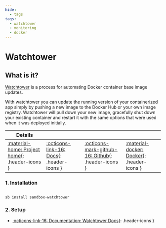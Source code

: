 ```yaml
---
hide:
  - tags
tags:
  - watchtower
  - monitoring
  - docker
---
```


# Watchtower

## What is it?

[Watchtower](https://containrrr.dev/watchtower/) is a process for automating Docker container base image updates.

With watchtower you can update the running version of your containerized app simply by pushing a new image to the Docker Hub or your own image registry. Watchtower will pull down your new image, gracefully shut down your existing container and restart it with the same options that were used when it was deployed initially.

| Details     |             |             |             |
|-------------|-------------|-------------|-------------|
| [:material-home: Project home](https://containrrr.dev/watchtower/){: .header-icons } | [:octicons-link-16: Docs](https://containrrr.github.io/watchtower){: .header-icons } | [:octicons-mark-github-16: Github](https://github.com/containrrr/watchtower){: .header-icons } | [:material-docker: Docker](https://hub.docker.com/r/containrrr/watchtower){: .header-icons }|

### 1. Installation

``` shell

sb install sandbox-watchtower

```

### 2. Setup

- [:octicons-link-16: Documentation: Watchtower Docs](https://containrrr.github.io/watchtower){: .header-icons }
